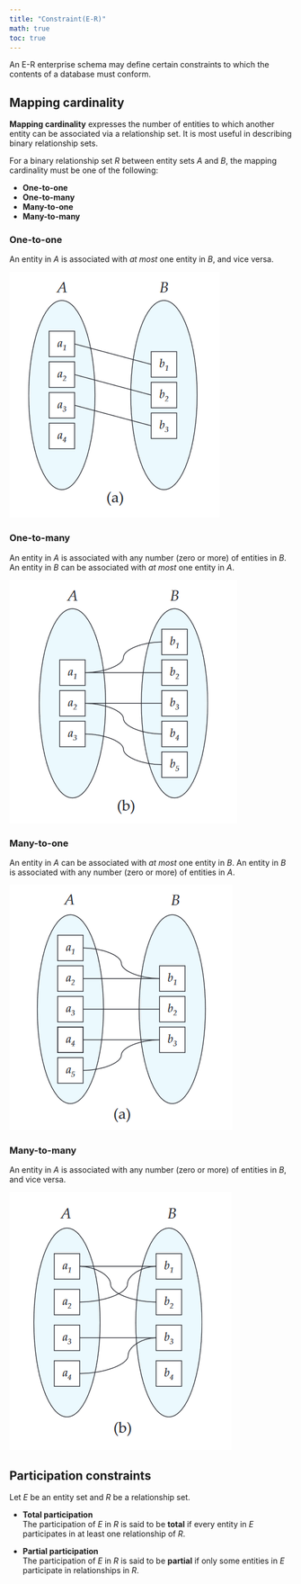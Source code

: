 ```yaml
---
title: "Constraint(E-R)"
math: true
toc: true
---
```


An E-R enterprise schema may define certain constraints to which the contents of a database must conform.

## Mapping cardinality
**Mapping cardinality** expresses the number of entities to which another entity can be associated via a relationship set. It is most useful in describing binary relationship sets.

For a binary relationship set $R$ between entity sets $A$ and $B$, the mapping cardinality must be one of the following:
- **One-to-one**
- **One-to-many**
- **Many-to-one**
- **Many-to-many**

### One-to-one
An entity in $A$ is associated with _at most_ one entity in $B$, and vice versa.

![one-to-one-mapping-example](notes/images/one-to-one-mapping-example.png)

### One-to-many
An entity in $A$ is associated with any number (zero or more) of entities in $B$. An entity in $B$ can be associated with _at most_ one entity in $A$.

![one-to-many-mapping-example](notes/images/one-to-many-mapping-example.png)

### Many-to-one
An entity in $A$ can be associated with _at most_ one entity in $B$. An entity in $B$ is associated with any number (zero or more) of entities in $A$.

![many-to-one-mapping-example](notes/images/many-to-one-mapping-example.png)

### Many-to-many
An entity in $A$ is associated with any number (zero or more) of entities in $B$, and vice versa.

![many-to-many-mapping-example](notes/images/many-to-many-mapping-example.png)

## Participation constraints

Let $E$ be an entity set and $R$ be a relationship set.

- **Total participation**\
    The participation of $E$ in $R$ is said to be **total** if every entity in $E$ participates in at least one relationship of $R$.

- **Partial participation**\
    The participation of $E$ in $R$ is said to be **partial** if only some entities in $E$ participate in relationships in $R$.